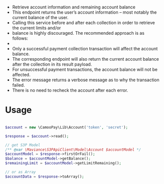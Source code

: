 * Retrieve account information and remaining account balance
* This endpoint returns the user’s account information – most notably the current balance of the user.
* Calling this service before and after each collection in order to retrieve the current limits and/or
* balance is highly discouraged. The recommended approach is as follows:
* 
* Only a successful payment collection transaction will affect the account balance.
* The corresponding endpoint will also return the current account balance after the collection in its result payload.
* For unsuccessful payment transactions, the account balance will not be affected.
* The error message returns a verbose message as to why the transaction failed.
* There is no need to recheck the account after each error.

# Usage

```php

$account = new \CamooPay\Lib\Account('token', 'secret');

$response = $account->read();

// get S3P Model
/** @var \Maviance\S3PApiClient\Model\Account $accountModel */
$accountModel = $response->firstOrFail();
$balance = $accountModel->getBalance();
$remainingLimit = $accountModel->getLimitRemaining();

// or as Array
$accountData = $response->toArray();

```